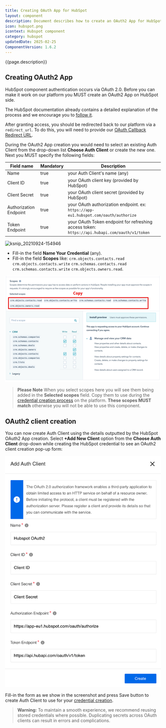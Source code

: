 ```yaml
---
title: Creating OAuth App for HubSpot
layout: component
description: Document describes how to create an OAuth2 App for HubSpot and how to use newly generated Client ID and Client Secret to configure Auth Client.
icon: hubspot.png
icontext: Hubspot component
category: hubspot
updatedDate: 2025-02-25
ComponentVersion: 1.6.2
---
```


{{page.description}}

## Creating OAuth2 App

HubSpot component authentication occurs via OAuth 2.0. Before you can make it work on our platform you MUST create an OAuth2 App on HubSpot side.

The HubSpot documentation already contains a detailed explanation of the process and we encourage you to [follow it](https://developers.hubspot.com/docs/api/working-with-oauth).

After granting access, you should be redirected back to our platform via a `redirect_url`. To do this, you will need to provide our [OAuth Callback Redirect URL](/guides/oauth-callback-redirect-url).

During the OAuth2 App creation you would need to select an existing Auth Client from the drop-down list **Choose Auth Client** or create the new one. Next you MUST specify the following fields:

| Field name | Mandatory | Description |
|----|---------|-----------|
| Name | true | your Auth Client's name (any) |
| Client ID| true | your OAuth client key (provided by HubSpot) |
| Client Secret| true | your OAuth client secret (provided by HubSpot) |
| Authorization Endpoint | true | your OAuth authorization endpoint. ex: `https://app-eu1.hubspot.com/oauth/authorize` |
| Token Endpoint | true | your OAuth Token endpoint for refreshing access token: `https://api.hubapi.com/oauth/v1/token`|

![ksnip_20210924-154946](https://user-images.githubusercontent.com/7985390/134677237-b9aedd64-e7c0-4489-9125-f476cc129e31.png)

*   Fill-in the field **Name Your Credential** (any).
*   Fill-in the field **Scopes** like: `crm.objects.contacts.read` `crm.objects.contacts.write` `crm.schemas.contacts.read` `crm.schemas.contacts.write` `crm.objects.owners.read`.

![Scopes](img/scopes.png)

> **Please Note** When you select scopes here you will see them being added in
> the **Selected scopes** field. Copy them to use during the
> [credential creation process](index#credentials) on the platform.
> **These scopes MUST match** otherwise you will not be able to use this component.

## OAuth2 client creation

You can now create Auth Client using the details outputted by the HubSpot OAuth2 App creation. Select **+Add New Client** option from the **Choose Auth Client** drop-down while creating the HubSpot credential to see an OAuth2 client creation pop-up form:

![Oauth 2](img/hubspot-oauth2.png)

Fill-in the form as we show in the screenshot and press Save button to create Auth Client to use for your [credential creation](index#credentials).

>**Warning:** To maintain a smooth experience, we recommend reusing stored credentials where possible. Duplicating secrets across OAuth clients can result in errors and complications.
